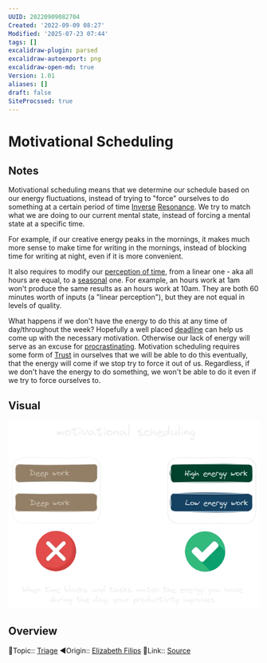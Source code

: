 ```yaml
---
UUID: 20220909082704
Created: '2022-09-09 08:27'
Modified: '2025-07-23 07:44'
tags: []
excalidraw-plugin: parsed
excalidraw-autoexport: png
excalidraw-open-md: true
Version: 1.01
aliases: []
draft: false
SiteProcssed: true
---
```


# Motivational Scheduling

## Notes

Motivational scheduling means that we determine our schedule based on our energy fluctuations, instead of trying to "force" ourselves to do something at a certain period of time [Inverse](/notes/reverse-thinking.md) [Resonance](/notes/resonance.md). We try to match what we are doing to our current mental state, instead of forcing a mental state at a specific time.

For example, if our creative energy peaks in the mornings, it makes much more sense to make time for writing in the mornings, instead of blocking time for writing at night, even if it is more convenient.

It also requires to modify our [perception of time](/notes/perception-of-time.md), from a linear one - aka all hours are equal, to a [seasonal](/notes/non-linear.md) one. For example, an hours work at 1am won't produce the same results as an hours work at 10am. They are both 60 minutes worth of inputs (a "linear perception"), but they are not equal in levels of quality.

What happens if we don't have the energy to do this at any time of day/throughout the week? Hopefully a well placed [deadline](/notes/deadline-effect.md) can help us come up with the necessary motivation. Otherwise our lack of energy will serve as an excuse for [procrastinating](/notes/procrastination.md). Motivation scheduling requires some form of [Trust](/notes/trust.md) in ourselves that we will be able to do this eventually, that the energy will come if we stop try to force it out of us. Regardless, if we don't have the energy to do something, we won't be able to do it even if we try to force ourselves to.

## Visual

![motivational scheduling.webp](/notes/motivational-scheduling.webp)

## Overview
🔼Topic:: [Triage](/notes/triage.md)
◀Origin:: [Elizabeth Filips](/notes/elizabeth-filips.md)
🔗Link:: [Source](https://www.youtube.com/watch?v=v8EaeKusFvA)

